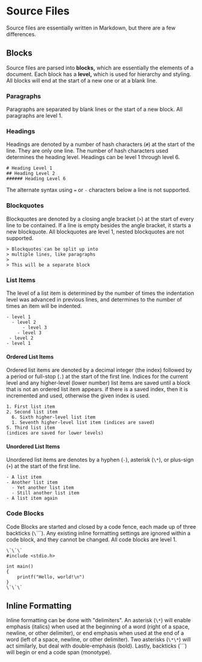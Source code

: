 # Source Files
Source files are essentially written in Markdown, but there are a few differences.

## Blocks
Source files are parsed into **blocks,** which are essentially the elements of a document.
Each block has a **level,** which is used for hierarchy and styling.
All blocks will end at the start of a new one or at a blank line.

### Paragraphs
Paragraphs are separated by blank lines or the start of a new block.
All paragraphs are level 1.

### Headings
Headings are denoted by a number of hash characters (`#`) at the start of the line.
They are only one line.
The number of hash characters used determines the heading level.
Headings can be level 1 through level 6.

```
# Heading Level 1
## Heading Level 2
###### Heading Level 6
```

The alternate syntax using `=` or `-` characters below a line is not supported.

### Blockquotes
Blockquotes are denoted by a closing angle bracket (`>`) at the start of every line to be contained.
If a line is empty besides the angle bracket, it starts a new blockquote.
All blockquotes are level 1, nested blockquotes are not supported.

```
> Blockquotes can be split up into
> multiple lines, like paragraphs
>
> This will be a separate block
```

### List Items
The level of a list item is determined by the number of times the indentation level was advanced in previous lines,
and determines to the number of times an item will be indented.

```
- level 1
  - level 2
      - level 3
    - level 3
 - level 2
- level 1
```

#### Ordered List Items
Ordered list items are denoted by a decimal integer (the index) followed by a period or full-stop (`.`) at the start of the first line.
Indices for the current level and any higher-level (lower number) list items are saved until a block that is not an ordered list item appears.
if there is a saved index, then it is incremented and used, otherwise the given index is used.

```
1. First list item
2. Second list item
  6. Sixth higher-level list item
  1. Seventh higher-level list item (indices are saved)
5. Third list item
(indices are saved for lower levels)
```

#### Unordered List Items
Unordered list items are denotes by a hyphen (`-`), asterisk (`\*`), or plus-sign (`+`) at the start of the first line.

```
- A list item
- Another list item
  - Yet another list item
  - Still another list item
- A list item again
```

### Code Blocks
Code Blocks are started and closed by a code fence, each made up of three backticks (`\`\`\``).
Any existing inline formatting settings are ignored within a code block, and they cannot be changed.
All code blocks are level 1.

```
\`\`\`
#include <stdio.h>

int main()
{
    printf("Hello, world!\n")
}
\`\`\`
```

## Inline Formatting
Inline formatting can be done with "delimiters".
An asterisk (`\*`) will enable emphasis (italics) when used at the beginning of a word (right of a space, newline, or other delimiter),
or end emphasis when used at the end of a word (left of a space, newline, or other delimiter).
Two asterisks (`\*\*`) will act similarly, but deal with double-emphasis (bold).
Lastly, backticks (`\``) will begin or end a code span (monotype).
